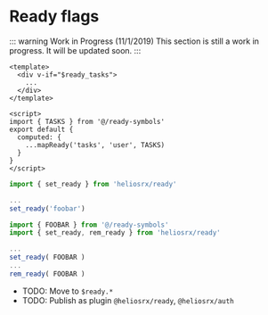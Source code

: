 # Ready flags

::: warning Work in Progress (11/1/2019)
This section is still a work in progress. It will be updated soon.
:::

```vue
<template>
  <div v-if="$ready_tasks">
    ...
  </div>
</template>

<script>
import { TASKS } from '@/ready-symbols'
export default {
  computed: {
    ...mapReady('tasks', 'user', TASKS)
  }
}
</script>
```

```js
import { set_ready } from 'heliosrx/ready'

...
set_ready('foobar')
```


```js
import { FOOBAR } from '@/ready-symbols'
import { set_ready, rem_ready } from 'heliosrx/ready'

...
set_ready( FOOBAR )
...
rem_ready( FOOBAR )
```

- TODO: Move to `$ready.*`
- TODO: Publish as plugin `@heliosrx/ready`, `@heliosrx/auth`